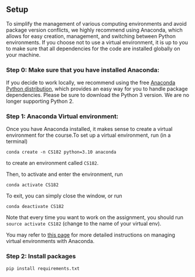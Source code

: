 
## Setup

To simplify the management of various computing environments and avoid package version conflicts, we highly recommend using Anaconda, which allows for easy creation, management, and switching between Python environments. If you choose not to use a virtual environment, it is up to you to make sure that all dependencies for the code are installed globally on your machine.

### **Step 0: Make sure that you have installed Anaconda:**

If you decide to work locally, we recommend using the free [Anaconda Python distribution](https://www.anaconda.com/download/), which provides an easy way for you to handle package dependencies. Please be sure to download the Python 3 version. We are no longer supporting Python 2.

### **Step 1: Anaconda Virtual environment:**

Once you have Anaconda installed, it makes sense to create a virtual environment for the course.To set up a virtual environment, run (in a terminal)

`conda create -n CS182 python=3.10 anaconda`

to create an environment called `CS182`.

Then, to activate and enter the environment, run

`conda activate CS182`

To exit, you can simply close the window, or run

`conda deactivate CS182`

Note that every time you want to work on the assignment, you should run `source activate CS182` (change to the name of your virtual env).

You may refer to [this page](https://conda.io/docs/user-guide/tasks/manage-environments.html) for more detailed instructions on managing virtual environments with Anaconda.

### **Step 2: Install packages**

```bash
pip install requirements.txt
```
